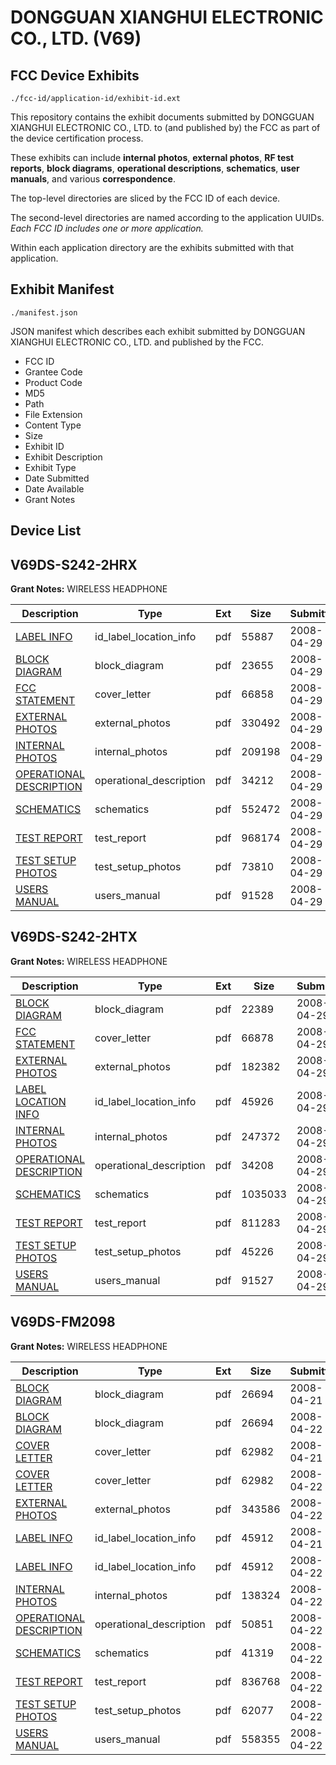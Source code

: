 # DONGGUAN XIANGHUI ELECTRONIC CO., LTD. (V69)
## FCC Device Exhibits

```
./fcc-id/application-id/exhibit-id.ext
```

This repository contains the exhibit documents submitted by DONGGUAN XIANGHUI ELECTRONIC CO., LTD. to (and published by) the FCC as part of the device certification process.

These exhibits can include **internal photos**, **external photos**, **RF test reports**, **block diagrams**, **operational descriptions**, **schematics**, **user manuals**, and various **correspondence**.

The top-level directories are sliced by the FCC ID of each device.

The second-level directories are named according to the application UUIDs. *Each FCC ID includes one or more application.*

Within each application directory are the exhibits submitted with that application. 

## Exhibit Manifest

```
./manifest.json
```

JSON manifest which describes each exhibit submitted by DONGGUAN XIANGHUI ELECTRONIC CO., LTD. and published by the FCC.

- FCC ID
- Grantee Code
- Product Code
- MD5
- Path
- File Extension
- Content Type
- Size
- Exhibit ID
- Exhibit Description
- Exhibit Type
- Date Submitted
- Date Available
- Grant Notes

## Device List
## V69DS-S242-2HRX
**Grant Notes:** WIRELESS HEADPHONE

| Description | Type | Ext | Size | Submitted | Available |
| ----------- | ---- | --- | ---- | --------- | --------- |
| [LABEL INFO](V69DS-S242-2HRX/84f8d9ed69d4d61c9a8c080ffa404462/934886.pdf) | id_label_location_info | pdf | 55887 | 2008-04-29 | 2008-04-29 |
| [BLOCK DIAGRAM](V69DS-S242-2HRX/84f8d9ed69d4d61c9a8c080ffa404462/934883.pdf) | block_diagram | pdf | 23655 | 2008-04-29 | 2008-04-29 |
| [FCC STATEMENT](V69DS-S242-2HRX/84f8d9ed69d4d61c9a8c080ffa404462/934885.pdf) | cover_letter | pdf | 66858 | 2008-04-29 | 2008-04-29 |
| [EXTERNAL PHOTOS](V69DS-S242-2HRX/84f8d9ed69d4d61c9a8c080ffa404462/934884.pdf) | external_photos | pdf | 330492 | 2008-04-29 | 2008-04-29 |
| [INTERNAL PHOTOS](V69DS-S242-2HRX/84f8d9ed69d4d61c9a8c080ffa404462/934887.pdf) | internal_photos | pdf | 209198 | 2008-04-29 | 2008-04-29 |
| [OPERATIONAL DESCRIPTION](V69DS-S242-2HRX/84f8d9ed69d4d61c9a8c080ffa404462/934888.pdf) | operational_description | pdf | 34212 | 2008-04-29 | 2008-04-29 |
| [SCHEMATICS](V69DS-S242-2HRX/84f8d9ed69d4d61c9a8c080ffa404462/934889.pdf) | schematics | pdf | 552472 | 2008-04-29 | 2008-04-29 |
| [TEST REPORT](V69DS-S242-2HRX/84f8d9ed69d4d61c9a8c080ffa404462/934890.pdf) | test_report | pdf | 968174 | 2008-04-29 | 2008-04-29 |
| [TEST SETUP PHOTOS](V69DS-S242-2HRX/84f8d9ed69d4d61c9a8c080ffa404462/934891.pdf) | test_setup_photos | pdf | 73810 | 2008-04-29 | 2008-04-29 |
| [USERS MANUAL](V69DS-S242-2HRX/84f8d9ed69d4d61c9a8c080ffa404462/934892.pdf) | users_manual | pdf | 91528 | 2008-04-29 | 2008-04-29 |
## V69DS-S242-2HTX
**Grant Notes:** WIRELESS HEADPHONE

| Description | Type | Ext | Size | Submitted | Available |
| ----------- | ---- | --- | ---- | --------- | --------- |
| [BLOCK DIAGRAM](V69DS-S242-2HTX/cb1bd2a35092ba8024b9f1dfd1d09b1a/934815.pdf) | block_diagram | pdf | 22389 | 2008-04-29 | 2008-04-29 |
| [FCC STATEMENT](V69DS-S242-2HTX/cb1bd2a35092ba8024b9f1dfd1d09b1a/934817.pdf) | cover_letter | pdf | 66878 | 2008-04-29 | 2008-04-29 |
| [EXTERNAL PHOTOS](V69DS-S242-2HTX/cb1bd2a35092ba8024b9f1dfd1d09b1a/934816.pdf) | external_photos | pdf | 182382 | 2008-04-29 | 2008-04-29 |
| [LABEL LOCATION INFO](V69DS-S242-2HTX/cb1bd2a35092ba8024b9f1dfd1d09b1a/934818.pdf) | id_label_location_info | pdf | 45926 | 2008-04-29 | 2008-04-29 |
| [INTERNAL PHOTOS](V69DS-S242-2HTX/cb1bd2a35092ba8024b9f1dfd1d09b1a/934819.pdf) | internal_photos | pdf | 247372 | 2008-04-29 | 2008-04-29 |
| [OPERATIONAL DESCRIPTION](V69DS-S242-2HTX/cb1bd2a35092ba8024b9f1dfd1d09b1a/934820.pdf) | operational_description | pdf | 34208 | 2008-04-29 | 2008-04-29 |
| [SCHEMATICS](V69DS-S242-2HTX/cb1bd2a35092ba8024b9f1dfd1d09b1a/934821.pdf) | schematics | pdf | 1035033 | 2008-04-29 | 2008-04-29 |
| [TEST REPORT](V69DS-S242-2HTX/cb1bd2a35092ba8024b9f1dfd1d09b1a/934822.pdf) | test_report | pdf | 811283 | 2008-04-29 | 2008-04-29 |
| [TEST SETUP PHOTOS](V69DS-S242-2HTX/cb1bd2a35092ba8024b9f1dfd1d09b1a/934823.pdf) | test_setup_photos | pdf | 45226 | 2008-04-29 | 2008-04-29 |
| [USERS MANUAL](V69DS-S242-2HTX/cb1bd2a35092ba8024b9f1dfd1d09b1a/934824.pdf) | users_manual | pdf | 91527 | 2008-04-29 | 2008-04-29 |
## V69DS-FM2098
**Grant Notes:** WIRELESS HEADPHONE

| Description | Type | Ext | Size | Submitted | Available |
| ----------- | ---- | --- | ---- | --------- | --------- |
| [BLOCK DIAGRAM](V69DS-FM2098/56d70b08d148b29fad12968c71139998/930701.pdf) | block_diagram | pdf | 26694 | 2008-04-21 | 2008-04-22 |
| [BLOCK DIAGRAM](V69DS-FM2098/56d70b08d148b29fad12968c71139998/930701.pdf) | block_diagram | pdf | 26694 | 2008-04-22 | 2008-04-22 |
| [COVER LETTER](V69DS-FM2098/56d70b08d148b29fad12968c71139998/930703.pdf) | cover_letter | pdf | 62982 | 2008-04-21 | 2008-04-22 |
| [COVER LETTER](V69DS-FM2098/56d70b08d148b29fad12968c71139998/930703.pdf) | cover_letter | pdf | 62982 | 2008-04-22 | 2008-04-22 |
| [EXTERNAL PHOTOS](V69DS-FM2098/56d70b08d148b29fad12968c71139998/931432.pdf) | external_photos | pdf | 343586 | 2008-04-22 | 2008-04-22 |
| [LABEL INFO](V69DS-FM2098/56d70b08d148b29fad12968c71139998/930704.pdf) | id_label_location_info | pdf | 45912 | 2008-04-21 | 2008-04-22 |
| [LABEL INFO](V69DS-FM2098/56d70b08d148b29fad12968c71139998/930704.pdf) | id_label_location_info | pdf | 45912 | 2008-04-22 | 2008-04-22 |
| [INTERNAL PHOTOS](V69DS-FM2098/56d70b08d148b29fad12968c71139998/931435.pdf) | internal_photos | pdf | 138324 | 2008-04-22 | 2008-04-22 |
| [OPERATIONAL DESCRIPTION](V69DS-FM2098/56d70b08d148b29fad12968c71139998/931436.pdf) | operational_description | pdf | 50851 | 2008-04-22 | 2008-04-22 |
| [SCHEMATICS](V69DS-FM2098/56d70b08d148b29fad12968c71139998/931437.pdf) | schematics | pdf | 41319 | 2008-04-22 | 2008-04-22 |
| [TEST REPORT](V69DS-FM2098/56d70b08d148b29fad12968c71139998/931438.pdf) | test_report | pdf | 836768 | 2008-04-22 | 2008-04-22 |
| [TEST SETUP PHOTOS](V69DS-FM2098/56d70b08d148b29fad12968c71139998/931439.pdf) | test_setup_photos | pdf | 62077 | 2008-04-22 | 2008-04-22 |
| [USERS MANUAL](V69DS-FM2098/56d70b08d148b29fad12968c71139998/931440.pdf) | users_manual | pdf | 558355 | 2008-04-22 | 2008-04-22 |
